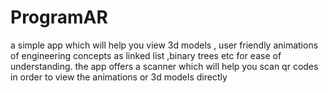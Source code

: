 # ProgramAR
a simple app which will help you view 3d models , user friendly animations of engineering concepts as linked list ,binary trees etc for ease of understanding. 
the app offers a scanner which will help you scan qr codes in order to view the animations or 3d models directly

